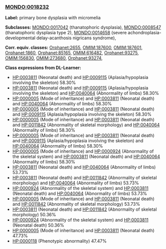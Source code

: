 
### [MONDO:0018232](http://purl.obolibrary.org/obo/MONDO_0018232)
**Label:** primary bone dysplasia with micromelia

**Subclasses:** [MONDO:0017042](http://purl.obolibrary.org/obo/MONDO_0017042) (thanatophoric dysplasia), [MONDO:0008547](http://purl.obolibrary.org/obo/MONDO_0008547) (thanatophoric dysplasia type 2), [MONDO:0014658](http://purl.obolibrary.org/obo/MONDO_0014658) (severe achondroplasia-developmental delay-acanthosis nigricans syndrome), 

**Corr. equiv. classes:** [Orphanet:2655](http://www.orpha.net/ORDO/Orphanet_2655), [OMIM:187600](http://purl.obolibrary.org/obo/OMIM_187600), [OMIM:187601](http://purl.obolibrary.org/obo/OMIM_187601), [Orphanet:1860](http://www.orpha.net/ORDO/Orphanet_1860), [Orphanet:85165](http://www.orpha.net/ORDO/Orphanet_85165), [OMIM:616482](http://purl.obolibrary.org/obo/OMIM_616482), [Orphanet:93275](http://www.orpha.net/ORDO/Orphanet_93275), [OMIM:156830](http://purl.obolibrary.org/obo/OMIM_156830), [OMIM:273680](http://purl.obolibrary.org/obo/OMIM_273680), [Orphanet:93274](http://www.orpha.net/ORDO/Orphanet_93274), 

**Class expressions from DL-Learner:**

- [HP:0003811](http://purl.obolibrary.org/obo/HP_0003811) (Neonatal death) and [HP:0009115](http://purl.obolibrary.org/obo/HP_0009115) (Aplasia/hypoplasia involving the skeleton) 58.30%
- [HP:0003811](http://purl.obolibrary.org/obo/HP_0003811) (Neonatal death) and [HP:0009115](http://purl.obolibrary.org/obo/HP_0009115) (Aplasia/hypoplasia involving the skeleton) and [HP:0040064](http://purl.obolibrary.org/obo/HP_0040064) (Abnormality of limbs) 58.30%
- [HP:0000005](http://purl.obolibrary.org/obo/HP_0000005) (Mode of inheritance) and [HP:0003811](http://purl.obolibrary.org/obo/HP_0003811) (Neonatal death) and [HP:0040064](http://purl.obolibrary.org/obo/HP_0040064) (Abnormality of limbs) 58.30%
- [HP:0000005](http://purl.obolibrary.org/obo/HP_0000005) (Mode of inheritance) and [HP:0003811](http://purl.obolibrary.org/obo/HP_0003811) (Neonatal death) and [HP:0009115](http://purl.obolibrary.org/obo/HP_0009115) (Aplasia/hypoplasia involving the skeleton) 58.30%
- [HP:0000005](http://purl.obolibrary.org/obo/HP_0000005) (Mode of inheritance) and [HP:0003811](http://purl.obolibrary.org/obo/HP_0003811) (Neonatal death) and [HP:0011842](http://purl.obolibrary.org/obo/HP_0011842) (Abnormality of skeletal morphology) and [HP:0040064](http://purl.obolibrary.org/obo/HP_0040064) (Abnormality of limbs) 58.30%
- [HP:0000005](http://purl.obolibrary.org/obo/HP_0000005) (Mode of inheritance) and [HP:0003811](http://purl.obolibrary.org/obo/HP_0003811) (Neonatal death) and [HP:0009115](http://purl.obolibrary.org/obo/HP_0009115) (Aplasia/hypoplasia involving the skeleton) and [HP:0040064](http://purl.obolibrary.org/obo/HP_0040064) (Abnormality of limbs) 58.30%
- [HP:0000005](http://purl.obolibrary.org/obo/HP_0000005) (Mode of inheritance) and [HP:0000924](http://purl.obolibrary.org/obo/HP_0000924) (Abnormality of the skeletal system) and [HP:0003811](http://purl.obolibrary.org/obo/HP_0003811) (Neonatal death) and [HP:0040064](http://purl.obolibrary.org/obo/HP_0040064) (Abnormality of limbs) 58.30%
- [HP:0003811](http://purl.obolibrary.org/obo/HP_0003811) (Neonatal death) and [HP:0040064](http://purl.obolibrary.org/obo/HP_0040064) (Abnormality of limbs) 53.73%
- [HP:0003811](http://purl.obolibrary.org/obo/HP_0003811) (Neonatal death) and [HP:0011842](http://purl.obolibrary.org/obo/HP_0011842) (Abnormality of skeletal morphology) and [HP:0040064](http://purl.obolibrary.org/obo/HP_0040064) (Abnormality of limbs) 53.73%
- [HP:0000924](http://purl.obolibrary.org/obo/HP_0000924) (Abnormality of the skeletal system) and [HP:0003811](http://purl.obolibrary.org/obo/HP_0003811) (Neonatal death) and [HP:0040064](http://purl.obolibrary.org/obo/HP_0040064) (Abnormality of limbs) 53.73%
- [HP:0000005](http://purl.obolibrary.org/obo/HP_0000005) (Mode of inheritance) and [HP:0003811](http://purl.obolibrary.org/obo/HP_0003811) (Neonatal death) and [HP:0011842](http://purl.obolibrary.org/obo/HP_0011842) (Abnormality of skeletal morphology) 53.73%
- [HP:0003811](http://purl.obolibrary.org/obo/HP_0003811) (Neonatal death) and [HP:0011842](http://purl.obolibrary.org/obo/HP_0011842) (Abnormality of skeletal morphology) 50.36%
- [HP:0000924](http://purl.obolibrary.org/obo/HP_0000924) (Abnormality of the skeletal system) and [HP:0003811](http://purl.obolibrary.org/obo/HP_0003811) (Neonatal death) 50.36%
- [HP:0000005](http://purl.obolibrary.org/obo/HP_0000005) (Mode of inheritance) and [HP:0003811](http://purl.obolibrary.org/obo/HP_0003811) (Neonatal death) 47.73%
- [HP:0000118](http://purl.obolibrary.org/obo/HP_0000118) (Phenotypic abnormality) 47.47%



